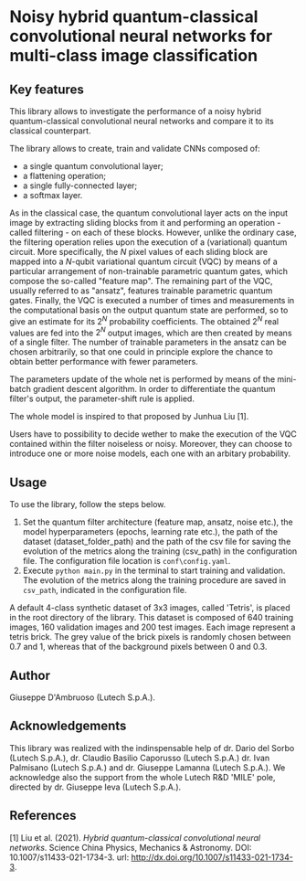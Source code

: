 # Noisy hybrid quantum-classical convolutional neural networks for multi-class image classification

## Key features
This library allows to investigate the performance of a noisy hybrid quantum-classical convolutional neural networks and compare it to its classical counterpart.

The library allows to create, train and validate CNNs composed of:
- a single quantum convolutional layer;
- a flattening operation;
- a single fully-connected layer;
- a softmax layer.

As in the classical case, the quantum convolutional layer acts on the input image by extracting sliding blocks from it and performing an operation - called filtering - on each of these blocks. However, unlike the ordinary case, the filtering operation relies upon the execution of a (variational) quantum circuit. More specifically, the $N$ pixel values of each sliding block are mapped into a $N$-qubit variational quantum circuit (VQC) by means of a particular arrangement of non-trainable parametric quantum gates, which compose the so-called "feature map". The remaining part of the VQC, usually referred to as "ansatz", features trainable parametric quantum gates. Finally, the VQC is executed a number of times and measurements in the computational basis on the output quantum state are performed, so to give an estimate for its $2^N$ probability coefficients. The obtained $2^N$ real values are fed into the $2^N$ output images, which are then created by means of a single filter. The number of trainable parameters in the ansatz can be chosen arbitrarily, so that one could in principle explore the chance to obtain better performance with fewer parameters.

The parameters update of the whole net is performed by means of the mini-batch gradient descent algorithm. In order to differentiate the quantum filter's output, the parameter-shift rule is applied.

The whole model is inspired to that proposed by Junhua Liu [1].

Users have to possibility to decide wether to make the execution of the VQC contained within the filter noiseless or noisy. Moreover, they can choose to introduce one or more noise models, each one with an arbitary probability.

## Usage
To use the library, follow the steps below.
1. Set the quantum filter architecture (feature map, ansatz, noise etc.), the model hyperparameters (epochs, learning rate etc.), the path of the dataset (dataset_folder_path) and the path of the csv file for saving the evolution of the metrics along the training (csv_path) in the configuration file. The configuration file location is `conf\config.yaml`.
2. Execute `python main.py` in the terminal to start training and validation. The evolution of the metrics along the training procedure are saved in `csv_path`, indicated in the configuration file.

A default 4-class synthetic dataset of 3x3 images, called 'Tetris', is placed in the root directory of the library. This dataset is composed of 640 training images, 160 validation images and 200 test images. Each image represent a tetris brick. The grey value of the brick pixels is randomly chosen between 0.7 and 1, whereas that of the background pixels between 0 and 0.3.

## Author
Giuseppe D'Ambruoso (Lutech S.p.A.).

## Acknowledgements
This library was realized with the indinspensable help of dr. Dario del Sorbo (Lutech S.p.A.), dr. Claudio Basilio Caporusso (Lutech S.p.A.) dr. Ivan Palmisano (Lutech S.p.A.) and dr. Giuseppe Lamanna (Lutech S.p.A.). We acknowledge also the support from the whole Lutech R&D 'MILE' pole, directed by dr. Giuseppe Ieva (Lutech S.p.A.).

## References
[1] Liu et al. (2021). _Hybrid quantum-classical convolutional neural networks_. Science China Physics, Mechanics &amp; Astronomy. DOI: 10.1007/s11433-021-1734-3. url: http://dx.doi.org/10.1007/s11433-021-1734-3.
